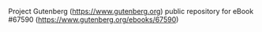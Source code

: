 Project Gutenberg (https://www.gutenberg.org) public repository for
eBook #67590 (https://www.gutenberg.org/ebooks/67590)
